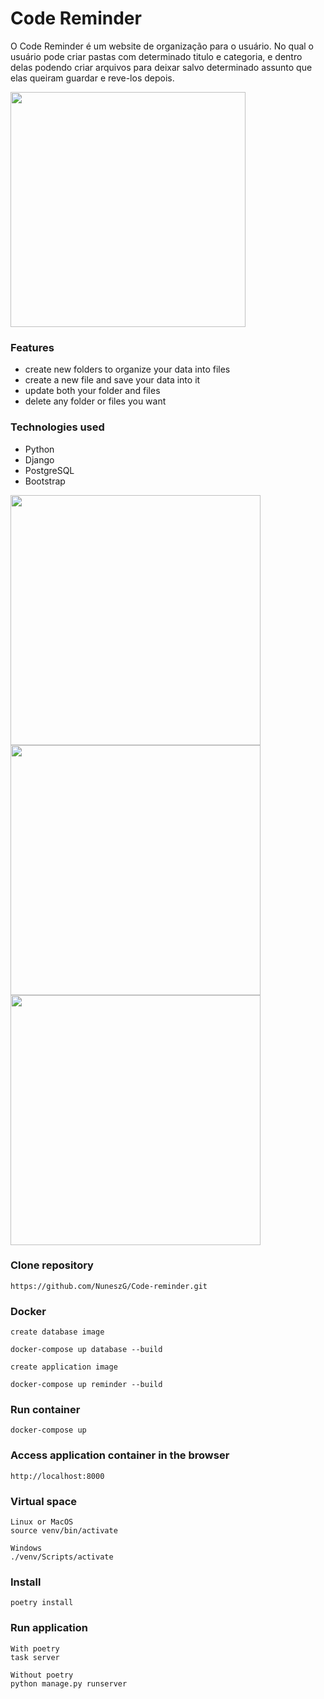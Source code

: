# Code Reminder

O Code Reminder é um website de organização para o usuário.
No qual o usuário pode criar pastas com determinado titulo e categoria, e dentro delas podendo criar arquivos
para deixar salvo determinado assunto que elas queiram guardar e reve-los depois.

<img src="/assets/application/Captura de ecrã 2024-11-15 170507.png" style="width: 376px">

### Features
- create new folders to organize your data into files
- create a new file and save your data into it 
- update both your folder and files 
- delete any folder or files you want 

### Technologies used
- Python
- Django 
- PostgreSQL 
- Bootstrap 

<div style="align:center" >
  <img src="/assets/application/Captura de ecrã 2024-11-15 182938.png" style="width: 400px">
  <img src="/assets/application/Captura de ecrã 2024-11-15 170528.png" style="width: 400px">
  <img src="/assets/application/Captura de ecrã 2024-11-15 170845.png" style="width: 400px">
</div>

### Clone repository
```
https://github.com/NuneszG/Code-reminder.git
```

### Docker 
```
create database image

docker-compose up database --build
```
```
create application image

docker-compose up reminder --build
```

### Run container
```
docker-compose up
```

### Access application container in the browser
```
http://localhost:8000
```

### Virtual space 
```
Linux or MacOS
source venv/bin/activate

Windows
./venv/Scripts/activate
```

### Install 
```
poetry install
```

### Run application  
```
With poetry
task server

Without poetry
python manage.py runserver
```
